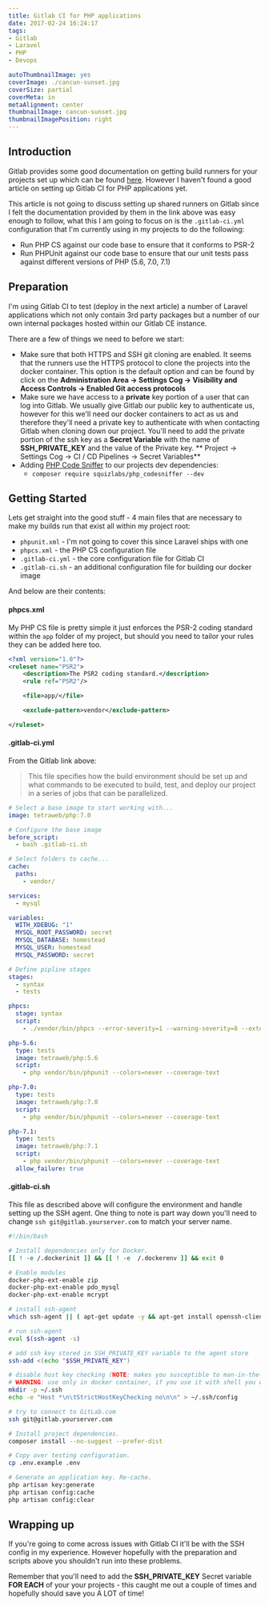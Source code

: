 ```yaml
---
title: Gitlab CI for PHP applications
date: 2017-02-24 16:24:17
tags: 
- Gitlab
- Laravel
- PHP
- Devops

autoThumbnailImage: yes
coverImage: ./cancun-sunset.jpg
coverSize: partial
coverMeta: in
metaAlignment: center
thumbnailImage: cancun-sunset.jpg
thumbnailImagePosition: right
---
```


## Introduction

Gitlab provides some good documentation on getting build runners for your projects set up which can be found [here](https://about.gitlab.com/2016/03/01/gitlab-runner-with-docker/). However I haven't found a good article on setting up Gitlab CI for PHP applications yet. 

This article is not going to discuss setting up shared runners on Gitlab since I felt the documentation provided by them in the link above was easy enough to follow, what this I am going to focus on is the `.gitlab-ci.yml` configuration that I'm currently using in my projects to do the following: 

- Run PHP CS against our code base to ensure that it conforms to PSR-2
- Run PHPUnit against our code base to ensure that our unit tests pass against different versions of PHP (5.6, 7.0, 7.1)

<!-- more -->

## Preparation

I'm using Gitlab CI to test (deploy in the next article) a number of Laravel applications which not only contain 3rd party packages but a number of our own internal packages hosted within our Gitlab CE instance.

There are a few of things we need to before we start:
- Make sure that both HTTPS and SSH git cloning are enabled. It seems that the runners use the HTTPS protocol to clone the projects into the docker container. This option is the default option and can be found by click on the **Administration Area -> Settings Cog -> Visibility and Access Controls -> Enabled Git access protocols**
- Make sure we have access to a **private** key portion of a user that can log into Gitlab. We usually give Gitlab our public key to authenticate us, however for this we'll need our docker containers to act as us and therefore they'll need a private key to authenticate with when contacting Gitlab when cloning down our project. You'll need to add the private portion of the ssh key as a **Secret Variable** with the name of **SSH_PRIVATE_KEY** and the value of the Private key. ** Project -> Settings Cog -> CI / CD Pipelines -> Secret Variables**
- Adding [PHP Code Sniffer](https://github.com/squizlabs/PHP_CodeSniffer) to our projects dev dependencies:
	-  `composer require squizlabs/php_codesniffer --dev`
 

## Getting Started

Lets get straight into the good stuff - 4 main files that are necessary to make my builds run that exist all within my project root:

- `phpunit.xml` - I'm not going to cover this since Laravel ships with one 
- `phpcs.xml` - the PHP CS configuration file
- `.gitlab-ci.yml` - the core configuration file for Gitlab CI
- `.gitlab-ci.sh` - an additional configuration file for building our docker image

And below are their contents:

#### phpcs.xml

My PHP CS file is pretty simple it just enforces the PSR-2 coding standard within the `app` folder of my project, but should you need to tailor your rules they can be added here too.
```xml
<?xml version="1.0"?>
<ruleset name="PSR2">
    <description>The PSR2 coding standard.</description>
    <rule ref="PSR2"/>

    <file>app/</file>

    <exclude-pattern>vendor</exclude-pattern>

</ruleset>
```

#### .gitlab-ci.yml
From the Gitlab link above:
> This file specifies how the build environment should be set up and what commands to be executed to build, test, and deploy our project in a series of jobs that can be parallelized.

```yml
# Select a base image to start working with...
image: tetraweb/php:7.0

# Configure the base image
before_script:
  - bash .gitlab-ci.sh

# Select folders to cache...
cache:
  paths:
    - vendor/

services:
  - mysql

variables:
  WITH_XDEBUG: "1"
  MYSQL_ROOT_PASSWORD: secret
  MYSQL_DATABASE: homestead
  MYSQL_USER: homestead
  MYSQL_PASSWORD: secret

# Define pipline stages
stages:
  - syntax
  - tests

phpcs:
  stage: syntax
  script:
    - ./vendor/bin/phpcs --error-severity=1 --warning-severity=8 --extensions=php

php-5.6:
  type: tests
  image: tetraweb/php:5.6
  script:
    - php vendor/bin/phpunit --colors=never --coverage-text

php-7.0:
  type: tests
  image: tetraweb/php:7.0
  script:
    - php vendor/bin/phpunit --colors=never --coverage-text

php-7.1:
  type: tests
  image: tetraweb/php:7.1
  script:
    - php vendor/bin/phpunit --colors=never --coverage-text
  allow_failure: true
```


#### .gitlab-ci.sh
This file as described above will configure the environment and handle setting up the SSH agent. One thing to note is part way down you'll need to change `ssh git@gitlab.yourserver.com` to match your server name.

```bash
#!/bin/bash

# Install dependencies only for Docker.
[[ ! -e /.dockerinit ]] && [[ ! -e  /.dockerenv ]] && exit 0

# Enable modules
docker-php-ext-enable zip
docker-php-ext-enable pdo_mysql
docker-php-ext-enable mcrypt

# install ssh-agent
which ssh-agent || ( apt-get update -y && apt-get install openssh-client -y )

# run ssh-agent
eval $(ssh-agent -s)

# add ssh key stored in SSH_PRIVATE_KEY variable to the agent store
ssh-add <(echo "$SSH_PRIVATE_KEY")

# disable host key checking (NOTE: makes you susceptible to man-in-the-middle attacks)
# WARNING: use only in docker container, if you use it with shell you will overwrite your user's ssh config
mkdir -p ~/.ssh
echo -e "Host *\n\tStrictHostKeyChecking no\n\n" > ~/.ssh/config

# try to connect to GitLab.com
ssh git@gitlab.yourserver.com

# Install project dependencies.
composer install --no-suggest --prefer-dist

# Copy over testing configuration.
cp .env.example .env

# Generate an application key. Re-cache.
php artisan key:generate
php artisan config:cache
php artisan config:clear

```

## Wrapping up

If you're going to come across issues with Gitlab CI it'll be with the SSH config in my experience. However hopefully with the preparation and scripts above you shouldn't run into these problems.

Remember that you'll need to add the **SSH_PRIVATE_KEY** Secret variable **FOR EACH** of your your projects - this caught me out a couple of times and hopefully should save you A LOT of time!